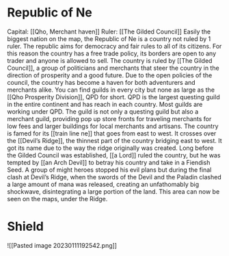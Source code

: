 # Republic of Ne

Capital: [[Qho, Merchant haven]] Ruler: [[The Gilded Council]]
Easily the biggest nation on the map, the Republic of Ne is a country not ruled by 1 ruler. The republic aims for democracy and fair rules to all of its citizens. For this reason the country has a free trade policy, its borders are open to any trader and anyone is allowed to sell. The country is ruled by [[The Gilded Council]], a group of politicians and merchants that steer the country in the direction of prosperity and a good future.
Due to the open policies of the council, the country has become a haven for both adventurers and merchants alike. You can find guilds in every city but none as large as the [[Qho Prosperity Division]], QPD for short. QPD is the largest questing guild in the entire continent and has reach in each country. Most guilds are working under QPD. The guild is not only a questing guild but also a merchant guild, providing pop up store fronts for traveling merchants for low fees and larger buildings for local merchants and artisans.
The country is famed for its [[train line ne]] that goes from east to west. It crosses over the [[Devil’s Ridge]], the thinnest part of the country bridging east to west. It got its name due to the way the ridge originally was created. Long before the Gilded Council was established, [[a Lord]] ruled the country, but he was tempted by [[an Arch Devil]] to betray his country and take in a Fiendish Seed. A group of might heroes stopped his evil plans but during the final clash at Devil’s Ridge, when the swords of the Devil and the Paladin clashed a large amount of mana was released, creating an unfathomably big shockwave, disintegrating a large portion of the land. This area can now be seen on the maps, under the Ridge.

# Shield

![[Pasted image 20230111192542.png]]
